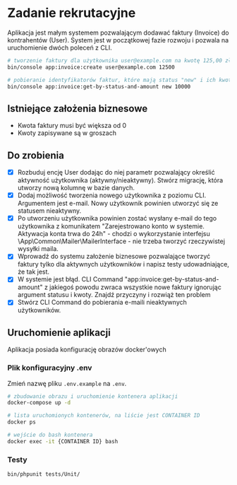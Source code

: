 # Zadanie rekrutacyjne

Aplikacja jest małym systemem pozwalającym dodawać faktury (Invoice) do kontrahentów (User). System jest w początkowej fazie rozwoju i pozwala na uruchomienie dwóch poleceń z CLI.

```bash
# tworzenie faktury dla użytkownika user@example.com na kwotę 125,00 zł
bin/console app:invoice:create user@example.com 12500

# pobieranie identyfikatorów faktur, które mają status "new" i ich kwota jest większa od 100,00 zł
bin/console app:invoice:get-by-status-and-amount new 10000
```

## Istniejące założenia biznesowe

- Kwota faktury musi być większa od 0
- Kwoty zapisywane są w groszach

## Do zrobienia

- [x] Rozbuduj encję User dodając do niej parametr pozwalający określić aktywność użytkownika (aktywny/nieaktywny). Stwórz migrację, która utworzy nową kolumnę w bazie danych.
- [x] Dodaj możliwość tworzenia nowego użytkownika z poziomu CLI. Argumentem jest e-mail. Nowy użytkownik powinien utworzyć się ze statusem nieaktywny.
- [x] Po utworzeniu użytkownika powinien zostać wysłany e-mail do tego użytkownika z komunikatem "Zarejestrowano konto w systemie. Aktywacja konta trwa do 24h" - chodzi o wykorzystanie interfejsu \App\Common\Mailer\MailerInterface - nie trzeba tworzyć rzeczywistej wysyłki maila.
- [x] Wprowadź do systemu założenie biznesowe pozwalające tworzyć faktury tylko dla aktywnych użytkowników i napisz testy udowadniające, że tak jest.
- [x] W systemie jest błąd. CLI Command "app:invoice:get-by-status-and-amount" z jakiegoś powodu zwraca wszystkie nowe faktury ignorując argument statusu i kwoty. Znajdź przyczyny i rozwiąż ten problem
- [x] Stwórz CLI Command do pobierania e-maili nieaktywnych użytkowników.

## Uruchomienie aplikacji

Aplikacja posiada konfigurację obrazów docker'owych

### Plik konfiguracyjny .env

Zmień nazwę pliku `.env.example` na `.env`.

```bash
# zbudowanie obrazu i uruchomienie kontenera aplikacji
docker-compose up -d

# lista uruchomionych kontenerów, na liście jest CONTAINER ID
docker ps

# wejście do bash kontenera
docker exec -it {CONTAINER ID} bash
```

### Testy

```bash
bin/phpunit tests/Unit/
```
